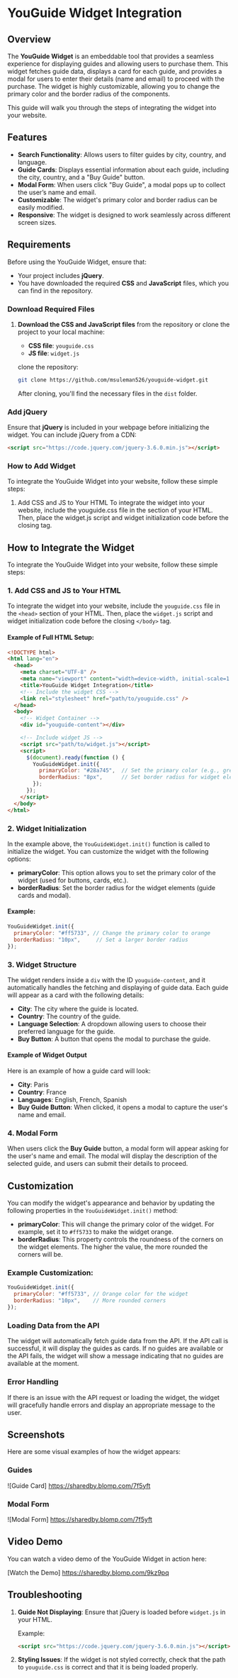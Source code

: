 # YouGuide Widget Integration

## Overview

The **YouGuide Widget** is an embeddable tool that provides a seamless experience for displaying guides and allowing users to purchase them. This widget fetches guide data, displays a card for each guide, and provides a modal for users to enter their details (name and email) to proceed with the purchase. The widget is highly customizable, allowing you to change the primary color and the border radius of the components.

This guide will walk you through the steps of integrating the widget into your website.

## Features

- **Search Functionality**: Allows users to filter guides by city, country, and language.
- **Guide Cards**: Displays essential information about each guide, including the city, country, and a "Buy Guide" button.
- **Modal Form**: When users click "Buy Guide", a modal pops up to collect the user’s name and email.
- **Customizable**: The widget's primary color and border radius can be easily modified.
- **Responsive**: The widget is designed to work seamlessly across different screen sizes.

## Requirements

Before using the YouGuide Widget, ensure that:

- Your project includes **jQuery**.
- You have downloaded the required **CSS** and **JavaScript** files, which you can find in the repository.

### Download Required Files

1. **Download the CSS and JavaScript files** from the repository or clone the project to your local machine:

    - **CSS file**: `youguide.css`  
    - **JS file**: `widget.js`

	clone the repository:

    ```bash
    git clone https://github.com/msuleman526/youguide-widget.git
    ```

    After cloning, you'll find the necessary files in the `dist` folder.

### Add jQuery

Ensure that **jQuery** is included in your webpage before initializing the widget. You can include jQuery from a CDN:

```html
<script src="https://code.jquery.com/jquery-3.6.0.min.js"></script>
```

### How to Add Widget
To integrate the YouGuide Widget into your website, follow these simple steps:

1. Add CSS and JS to Your HTML
To integrate the widget into your website, include the youguide.css file in the <head> section of your HTML. Then, place the widget.js script and widget initialization code before the closing </body> tag.

## How to Integrate the Widget

To integrate the YouGuide Widget into your website, follow these simple steps:

### 1. Add CSS and JS to Your HTML

To integrate the widget into your website, include the `youguide.css` file in the `<head>` section of your HTML. Then, place the `widget.js` script and widget initialization code before the closing `</body>` tag.

#### Example of Full HTML Setup:

```html
<!DOCTYPE html>
<html lang="en">
  <head>
    <meta charset="UTF-8" />
    <meta name="viewport" content="width=device-width, initial-scale=1.0" />
    <title>YouGuide Widget Integration</title>
    <!-- Include the widget CSS -->
    <link rel="stylesheet" href="path/to/youguide.css" />
  </head>
  <body>
    <!-- Widget Container -->
    <div id="youguide-content"></div>

    <!-- Include widget JS -->
    <script src="path/to/widget.js"></script>
    <script>
      $(document).ready(function () {
        YouGuideWidget.init({
          primaryColor: "#28a745",  // Set the primary color (e.g., green)
          borderRadius: "8px",      // Set border radius for widget elements
        });
      });
    </script>
  </body>
</html>
```

### 2. Widget Initialization

In the example above, the `YouGuideWidget.init()` function is called to initialize the widget. You can customize the widget with the following options:

- **primaryColor**: This option allows you to set the primary color of the widget (used for buttons, cards, etc.).
- **borderRadius**: Set the border radius for the widget elements (guide cards and modal).

#### Example:

```javascript
YouGuideWidget.init({
  primaryColor: "#ff5733", // Change the primary color to orange
  borderRadius: "10px",     // Set a larger border radius
});
```

### 3. Widget Structure

The widget renders inside a `div` with the ID `youguide-content`, and it automatically handles the fetching and displaying of guide data. Each guide will appear as a card with the following details:

- **City**: The city where the guide is located.
- **Country**: The country of the guide.
- **Language Selection**: A dropdown allowing users to choose their preferred language for the guide.
- **Buy Button**: A button that opens the modal to purchase the guide.

#### Example of Widget Output

Here is an example of how a guide card will look:

- **City**: Paris
- **Country**: France
- **Languages**: English, French, Spanish
- **Buy Guide Button**: When clicked, it opens a modal to capture the user's name and email.

### 4. Modal Form

When users click the **Buy Guide** button, a modal form will appear asking for the user's name and email. The modal will display the description of the selected guide, and users can submit their details to proceed.

## Customization

You can modify the widget's appearance and behavior by updating the following properties in the `YouGuideWidget.init()` method:

- **primaryColor**: This will change the primary color of the widget. For example, set it to `#ff5733` to make the widget orange.
- **borderRadius**: This property controls the roundness of the corners on the widget elements. The higher the value, the more rounded the corners will be.

### Example Customization:

```javascript
YouGuideWidget.init({
  primaryColor: "#ff5733", // Orange color for the widget
  borderRadius: "10px",    // More rounded corners
});
```

### Loading Data from the API

The widget will automatically fetch guide data from the API. If the API call is successful, it will display the guides as cards. If no guides are available or the API fails, the widget will show a message indicating that no guides are available at the moment.

### Error Handling

If there is an issue with the API request or loading the widget, the widget will gracefully handle errors and display an appropriate message to the user.

## Screenshots

Here are some visual examples of how the widget appears:

### Guides

![Guide Card] https://sharedby.blomp.com/7f5yft

### Modal Form

![Modal Form] https://sharedby.blomp.com/7f5yft


## Video Demo

You can watch a video demo of the YouGuide Widget in action here:

[Watch the Demo] https://sharedby.blomp.com/9kz9pq

## Troubleshooting

1. **Guide Not Displaying**: Ensure that jQuery is loaded before `widget.js` in your HTML.
   
   Example:
   ```html
   <script src="https://code.jquery.com/jquery-3.6.0.min.js"></script>
   ```

2. **Styling Issues**: If the widget is not styled correctly, check that the path to `youguide.css` is correct and that it is being loaded properly.